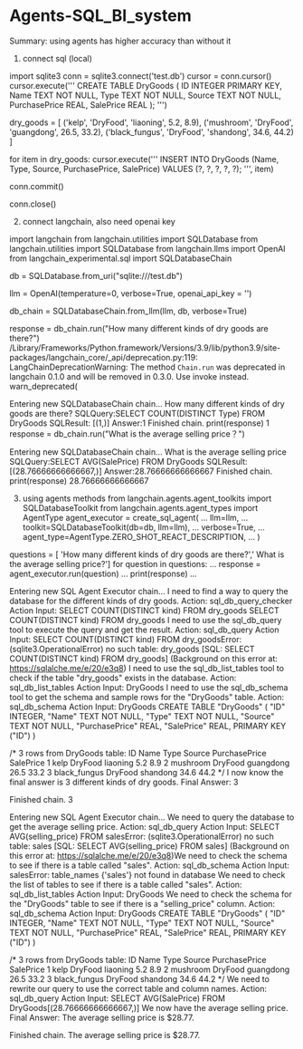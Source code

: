 # Agents-SQL_BI_system

Summary: using agents has higher accuracy than without it 


1. connect sql (local)


import sqlite3
conn = sqlite3.connect('test.db')
cursor = conn.cursor()
cursor.execute('''
        CREATE TABLE DryGoods (
            ID INTEGER PRIMARY KEY, 
            Name TEXT NOT NULL, 
            Type TEXT NOT NULL, 
            Source TEXT NOT NULL, 
            PurchasePrice REAL, 
            SalePrice REAL
        );
    ''')

  dry_goods = [
    ('kelp', 'DryFood', 'liaoning', 5.2, 8.9),
    ('mushroom', 'DryFood', 'guangdong', 26.5, 33.2),
    ('black_fungus', 'DryFood', 'shandong', 34.6, 44.2)
]


for item in dry_goods:
    cursor.execute('''
        INSERT INTO DryGoods (Name, Type, Source, PurchasePrice, SalePrice) 
        VALUES (?, ?, ?, ?, ?);
    ''', item)

conn.commit()

conn.close()



2. connect langchain, also need openai key

   
import langchain
from langchain.utilities import SQLDatabase
from langchain.utilities import SQLDatabase
from langchain.llms import OpenAI
from langchain_experimental.sql import SQLDatabaseChain

db = SQLDatabase.from_uri("sqlite:///test.db")


llm = OpenAI(temperature=0, verbose=True, openai_api_key  = '')

db_chain = SQLDatabaseChain.from_llm(llm, db,  verbose=True)

response = db_chain.run("How many different kinds of dry goods are there?")
/Library/Frameworks/Python.framework/Versions/3.9/lib/python3.9/site-packages/langchain_core/_api/deprecation.py:119: LangChainDeprecationWarning: The method `Chain.run` was deprecated in langchain 0.1.0 and will be removed in 0.3.0. Use invoke instead.
  warn_deprecated(


Entering new SQLDatabaseChain chain...
How many different kinds of dry goods are there?
SQLQuery:SELECT COUNT(DISTINCT Type) FROM DryGoods
SQLResult: [(1,)]
Answer:1
Finished chain.
print(response)
1
response = db_chain.run("What is the average selling price？")


Entering new SQLDatabaseChain chain...
What is the average selling price
SQLQuery:SELECT AVG(SalePrice) FROM DryGoods
SQLResult: [(28.76666666666667,)]
Answer:28.76666666666667
Finished chain.
print(response)
28.76666666666667



3. using agents methods
from langchain.agents.agent_toolkits import SQLDatabaseToolkit
 from langchain.agents.agent_types import AgentType
agent_executor = create_sql_agent(
...     llm=llm,
...     toolkit=SQLDatabaseToolkit(db=db, llm=llm),
...     verbose=True,
...     agent_type=AgentType.ZERO_SHOT_REACT_DESCRIPTION,
... )


questions = [ 'How many different kinds of dry goods are there?',' What is the average selling price?']
for question in questions:
...     response = agent_executor.run(question)
...     print(response)
... 


 Entering new SQL Agent Executor chain...
 I need to find a way to query the database for the different kinds of dry goods.
Action: sql_db_query_checker
Action Input: SELECT COUNT(DISTINCT kind) FROM dry_goods SELECT COUNT(DISTINCT kind) FROM dry_goods I need to use the sql_db_query tool to execute the query and get the result.
Action: sql_db_query
Action Input: SELECT COUNT(DISTINCT kind) FROM dry_goodsError: (sqlite3.OperationalError) no such table: dry_goods
[SQL: SELECT COUNT(DISTINCT kind) FROM dry_goods]
(Background on this error at: https://sqlalche.me/e/20/e3q8) I need to use the sql_db_list_tables tool to check if the table "dry_goods" exists in the database.
Action: sql_db_list_tables
Action Input: DryGoods I need to use the sql_db_schema tool to get the schema and sample rows for the "DryGoods" table.
Action: sql_db_schema
Action Input: DryGoods
CREATE TABLE "DryGoods" (
	"ID" INTEGER, 
	"Name" TEXT NOT NULL, 
	"Type" TEXT NOT NULL, 
	"Source" TEXT NOT NULL, 
	"PurchasePrice" REAL, 
	"SalePrice" REAL, 
	PRIMARY KEY ("ID")
)

/*
3 rows from DryGoods table:
ID	Name	Type	Source	PurchasePrice	SalePrice
1	kelp	DryFood	liaoning	5.2	8.9
2	mushroom	DryFood	guangdong	26.5	33.2
3	black_fungus	DryFood	shandong	34.6	44.2
*/ I now know the final answer is 3 different kinds of dry goods. 
Final Answer: 3

Finished chain.
3


Entering new SQL Agent Executor chain...
 We need to query the database to get the average selling price.
Action: sql_db_query
Action Input: SELECT AVG(selling_price) FROM salesError: (sqlite3.OperationalError) no such table: sales
[SQL: SELECT AVG(selling_price) FROM sales]
(Background on this error at: https://sqlalche.me/e/20/e3q8)We need to check the schema to see if there is a table called "sales".
Action: sql_db_schema
Action Input: salesError: table_names {'sales'} not found in database We need to check the list of tables to see if there is a table called "sales".
Action: sql_db_list_tables
Action Input: DryGoods We need to check the schema for the "DryGoods" table to see if there is a "selling_price" column.
Action: sql_db_schema
Action Input: DryGoods
CREATE TABLE "DryGoods" (
	"ID" INTEGER, 
	"Name" TEXT NOT NULL, 
	"Type" TEXT NOT NULL, 
	"Source" TEXT NOT NULL, 
	"PurchasePrice" REAL, 
	"SalePrice" REAL, 
	PRIMARY KEY ("ID")
)

/*
3 rows from DryGoods table:
ID	Name	Type	Source	PurchasePrice	SalePrice
1	kelp	DryFood	liaoning	5.2	8.9
2	mushroom	DryFood	guangdong	26.5	33.2
3	black_fungus	DryFood	shandong	34.6	44.2
*/ We need to rewrite our query to use the correct table and column names.
Action: sql_db_query
Action Input: SELECT AVG(SalePrice) FROM DryGoods[(28.76666666666667,)] We now have the average selling price.
Final Answer: The average selling price is $28.77.

Finished chain.
The average selling price is $28.77.




